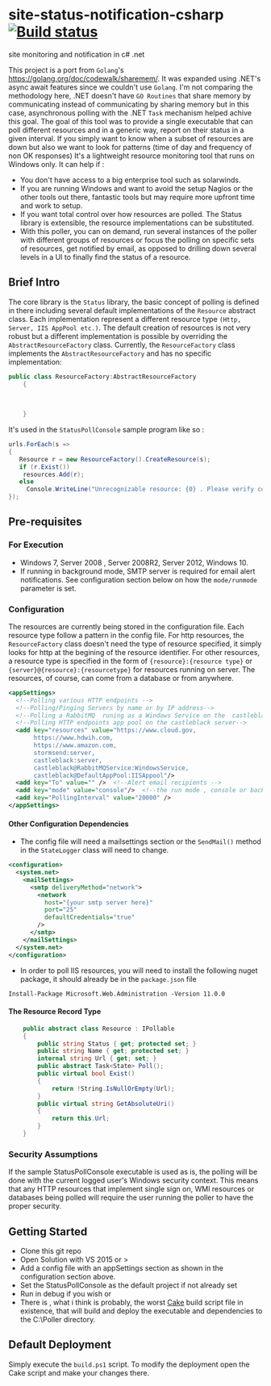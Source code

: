 # site-status-notification-csharp [![Build status](https://ci.appveyor.com/api/projects/status/mffy7ljrpofao9r2/branch/master?svg=true)](https://ci.appveyor.com/project/bizoton19/site-status-notification-csharp/branch/master)
site monitoring and notification in c# .net

This project is a port from `Golang`'s https://golang.org/doc/codewalk/sharemem/. It was expanded using .NET's async await features since we couldn't use `Golang`. I'm not comparing the methodology here, .NET doesn't have `GO Routines` that share memory by communicating instead of communicating by sharing memory but in this case, asynchronous polling with the .NET `Task` mechanism helped achive this goal.
The goal of this tool was to provide a single executable that can poll different resources and in a generic way, report on their status in a given interval. If you simply want to know when a subset of resources are down but also we want to look for patterns (time of day and frequency of non OK responses)
It's a lightweight resource monitoring tool that runs on Windows only. It can help if :
* You don't have access to a big enterprise tool such as solarwinds.
* If you are running Windows and want to avoid the setup Nagios or the other tools out there, fantastic tools but may require more upfront time and work to setup.
* If you want total control over how resources are polled. The Status library is extensible, the resource implementations can be substituted.
* With this poller, you can on demand, run several instances of the poller with different groups of resources or focus the polling on specific sets of resources, get notified by email, as opposed to drilling down several levels in a UI to finally find the status of a resource.


## Brief Intro
The core library is the `Status` library, the basic concept of polling is defined in there including several default implementations of the `Resource` abstract class. 
Each implementation represent a different resource type `(Http, Server, IIS AppPool etc.)`. The default creation of resources is not very robust but a different implementation is possible by overriding the `AbstractResourceFactory` class.
Currently, the `ResourceFactory` class implements the `AbstractResourceFactory` and has no specific implementation:

```csharp
public class ResourceFactory:AbstractResourceFactory
    {
       
        
        
    }
```
It's used in the `StatusPollConsole` sample program like so :

```csharp 
urls.ForEach(s =>
{
   Resource r = new ResourceFactory().CreateResource(s);
   if (r.Exist())
    resources.Add(r);
   else
     Console.WriteLine("Unrecognizable resource: {0} . Please verify config file", string.Concat(r.Name, "@", r.GetAbsoluteUri()));
});
```

## Pre-requisites
### For Execution
* Windows 7, Server 2008 , Server 2008R2, Server 2012, Windows 10.
* If running in background mode, SMTP server is required for email alert notifications. See configuration section below on how the `mode/runmode` parameter is set.

### Configuration
The resources are currently being stored in the configuration file.
Each resource type follow a pattern in the config file.
  For http resources, the `ResourceFactory` class doesn't need the type of resource specified, it simply looks for http at the begining of the resource identifier. 
  For other resources, a resource type is specified in the form of `{resource}:{resource type}` or `{server}@{resource}:{resourcetype}` for resources running on server. The resources, of course, can come from a database or from anywhere.
  ```xml
  <appSettings>
    <!--Polling various HTTP endpoints -->
    <!--Polling/Pinging Servers by name or by IP address-->
    <!--Polling a RabbitMQ  runing as a Windows Service on the  castleblack server-->
    <!--Polling HTTP endpoints app pool on the castleblack server-->
    <add key="resources" value="https://www.cloud.gov,
         https://www.hdwih.com,
         https://www.amazon.com,
         stormsend:server,
         castleblack:server,
         castleblack@RabbitMQService:WindowsService, 
         castleblack@DefaultAppPool:IISAppool"/> 
    <add key="To" value="" />  <!--Alert email recipients -->
    <add key="mode" value="console"/>  <!--the run mode , console or background -->
    <add key="PollingInterval" value="20000" />
  </appSettings>
  ```
#### Other Configuration Dependencies
* The config file will need a mailsettings section or the `SendMail()` method in the `StateLogger` class will need to change.
```xml
<configuration>  
  <system.net>  
    <mailSettings>  
      <smtp deliveryMethod="network">  
        <network  
          host="{your smtp server here}"  
          port="25"  
          defaultCredentials="true"  
        />  
      </smtp>  
    </mailSettings>  
  </system.net>  
</configuration>
```
* In order to poll IIS resources, you will need to install the following nuget package, it should already be in the `package.json` file
```
Install-Package Microsoft.Web.Administration -Version 11.0.0
```
#### The Resource Record Type

```csharp
    public abstract class Resource : IPollable
    {
        public string Status { get; protected set; }
        public string Name { get; protected set; }
        internal string Url { get; set; }
        public abstract Task<State> Poll();
        public virtual bool Exist()
        {
            return !String.IsNullOrEmpty(Url);
        }
        public virtual string GetAbsoluteUri()
        {
            return this.Url;
        }
    }
```
### Security Assumptions
If the sample StatusPollConsole executable is used as is, the polling will be done with the current logged user's Windows security context. This means that any HTTP resources that implement single sign on, WMI resources or databases being polled will require the user running the poller to have the proper security.
## Getting Started
* Clone this git repo
* Open Solution with VS 2015 or >
* Add a config file with an appSettings section as shown in the configuration section above.
* Set the StatusPollConsole as the default project if not already set
* Run in debug if you wish or 
* There is , what i think is probably, the worst [Cake](https://cakebuild.net/) build script file in existence, that will build and deploy the executable and dependencies to the C:\Poller directory.
## Default Deployment
Simply execute the `build.ps1` script.
To modify the deployment open the Cake script and make your changes there.




